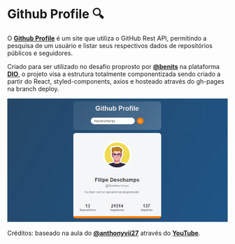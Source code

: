 # Github Profile :mag:

O [**Github Profile**](https://febatis.github.io/github-profile/) é um site que utiliza o GitHub Rest API, permitindo a pesquisa de um usuário e listar seus respectivos dados de repositórios públicos e seguidores.

Criado para ser utilizado no desafio proprosto por [**@benits**](https://github.com/benits) na plataforma [**DIO**](https://web.dio.me), o projeto visa a estrutura totalmente componentizada sendo criado a partir do React, styled-components, axios e hosteado através do gh-pages na branch deploy.

<p align='center'>
    <a href="https://febatis.github.io/github-profile" target="_blank">
    <img src="https://github.com/febatis/github-profile/blob/main/src/example.png" alt="Exemplo de pesquisa de um usuário"/>
    </a>
</p>

Créditos: baseado na aula do [**@anthonyvii27**](https://github.com/anthonyvii27) através do [**YouTube**](https://www.youtube.com/watch?v=kqp1lNnv6K8).